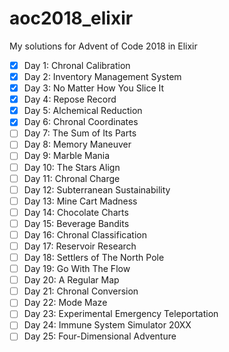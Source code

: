 # aoc2018_elixir
My solutions for Advent of Code 2018 in Elixir

- [x] Day 1: Chronal Calibration
- [x] Day 2: Inventory Management System
- [x] Day 3: No Matter How You Slice It
- [x] Day 4: Repose Record
- [x] Day 5: Alchemical Reduction
- [x] Day 6: Chronal Coordinates
- [ ] Day 7: The Sum of Its Parts
- [ ] Day 8: Memory Maneuver
- [ ] Day 9: Marble Mania
- [ ] Day 10: The Stars Align
- [ ] Day 11: Chronal Charge
- [ ] Day 12: Subterranean Sustainability
- [ ] Day 13: Mine Cart Madness
- [ ] Day 14: Chocolate Charts
- [ ] Day 15: Beverage Bandits
- [ ] Day 16: Chronal Classification
- [ ] Day 17: Reservoir Research
- [ ] Day 18: Settlers of The North Pole
- [ ] Day 19: Go With The Flow
- [ ] Day 20: A Regular Map
- [ ] Day 21: Chronal Conversion
- [ ] Day 22: Mode Maze
- [ ] Day 23: Experimental Emergency Teleportation
- [ ] Day 24: Immune System Simulator 20XX
- [ ] Day 25: Four-Dimensional Adventure
